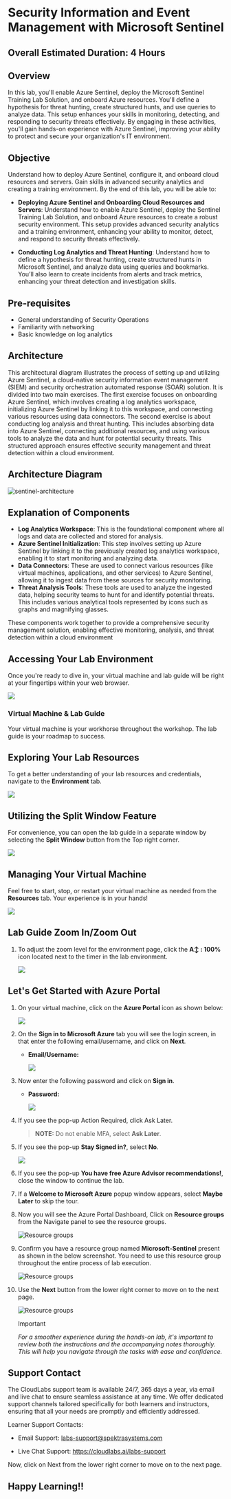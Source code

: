 # Security Information and Event Management with Microsoft Sentinel

## Overall Estimated Duration: 4 Hours

## Overview

In this lab, you'll enable Azure Sentinel, deploy the Microsoft Sentinel Training Lab Solution, and onboard Azure resources. You'll define a hypothesis for threat hunting, create structured hunts, and use queries to analyze data. This setup enhances your skills in monitoring, detecting, and responding to security threats effectively. By engaging in these activities, you'll gain hands-on experience with Azure Sentinel, improving your ability to protect and secure your organization's IT environment.

## Objective

Understand how to deploy Azure Sentinel, configure it, and onboard cloud resources and servers. Gain skills in advanced security analytics and creating a training environment. By the end of this lab, you will be able to:

* **Deploying Azure Sentinel and Onboarding Cloud Resources and Servers**: Understand how to enable Azure Sentinel, deploy the Sentinel Training Lab Solution, and onboard Azure resources to create a robust security environment. This setup provides advanced security analytics and a training environment, enhancing your ability to monitor, detect, and respond to security threats effectively.

* **Conducting Log Analytics and Threat Hunting**: Understand how to define a hypothesis for threat hunting, create structured hunts in Microsoft Sentinel, and analyze data using queries and bookmarks. You’ll also learn to create incidents from alerts and track metrics, enhancing your threat detection and investigation skills.

## Pre-requisites

* General understanding of Security Operations
* Familiarity with networking
* Basic knowledge on log analytics

## Architecture

This architectural diagram illustrates the process of setting up and utilizing Azure Sentinel, a cloud-native security information event management (SIEM) and security orchestration automated response (SOAR) solution. It is divided into two main exercises. The first exercise focuses on onboarding Azure Sentinel, which involves creating a log analytics workspace, initializing Azure Sentinel by linking it to this workspace, and connecting various resources using data connectors. The second exercise is about conducting log analysis and threat hunting. This includes absorbing data into Azure Sentinel, connecting additional resources, and using various tools to analyze the data and hunt for potential security threats. This structured approach ensures effective security management and threat detection within a cloud environment.

## Architecture Diagram

![sentinel-architecture](../media/sentinel-architecture.png)

## Explanation of Components

- **Log Analytics Workspace**: This is the foundational component where all logs and data are collected and stored for analysis.
- **Azure Sentinel Initialization**: This step involves setting up Azure Sentinel by linking it to the previously created log analytics workspace, enabling it to start monitoring and analyzing data.
- **Data Connectors**: These are used to connect various resources (like virtual machines, applications, and other services) to Azure Sentinel, allowing it to ingest data from these sources for security monitoring.
- **Threat Analysis Tools**: These tools are used to analyze the ingested data, helping security teams to hunt for and identify potential threats. This includes various analytical tools represented by icons such as graphs and magnifying glasses.

These components work together to provide a comprehensive security management solution, enabling effective monitoring, analysis, and threat detection within a cloud environment

## Accessing Your Lab Environment
 
Once you're ready to dive in, your virtual machine and lab guide will be right at your fingertips within your web browser.
 
![](../media/20032025(1).png)

### Virtual Machine & Lab Guide
 
Your virtual machine is your workhorse throughout the workshop. The lab guide is your roadmap to success.
 
## Exploring Your Lab Resources
 
To get a better understanding of your lab resources and credentials, navigate to the **Environment** tab.
 
![](../media/20032025(3).png)
 
## Utilizing the Split Window Feature
 
For convenience, you can open the lab guide in a separate window by selecting the **Split Window** button from the Top right corner.
 
![](../media/20032025(4).png)
 
## Managing Your Virtual Machine
 
Feel free to start, stop, or restart your virtual machine as needed from the **Resources** tab. Your experience is in your hands!
 
![](../media/20032025(5).png)
 
## Lab Guide Zoom In/Zoom Out
 
1. To adjust the zoom level for the environment page, click the **A↕ : 100%** icon located next to the timer in the lab environment.

   ![](../media/zoominoutt.png)

## Let's Get Started with Azure Portal
 
1. On your virtual machine, click on the **Azure Portal** icon as shown below:
 
   ![](../media/20032025(6).png)

2. On the **Sign in to Microsoft Azure** tab you will see the login screen, in that enter the following email/username, and click on **Next**.
 
   - **Email/Username:** <inject key="AzureAdUserEmail"></inject>
 
     ![](../media/20032025(7).png)
 
3. Now enter the following password and click on **Sign in**.
 
   - **Password:** <inject key="AzureAdUserPassword"></inject>
 
     ![](../media/20032025(8).png)
 
1. If you see the pop-up Action Required, click Ask Later.

   >**NOTE:** Do not enable MFA, select **Ask Later**.
     
1. If you see the pop-up **Stay Signed in?**, select **No**.

   ![](../media/20032025(9).png)

1. If you see the pop-up **You have free Azure Advisor recommendations!**, close the window to continue the lab.

1. If a **Welcome to Microsoft Azure** popup window appears, select **Maybe Later** to skip the tour.

1. Now you will see the Azure Portal Dashboard, Click on **Resource groups** from the Navigate panel to see the resource groups.

   ![](../media/select-rg.png "Resource groups")

1. Confirm you have a resource group named **Microsoft-Sentinel** present as shown in the below screenshot. You need to use this resource group throughout the entire process of lab execution.

   ![](../media/sentinelrg.png "Resource groups")
   
1. Use the **Next** button from the lower right corner to move on to the next page.

   ![](../media/next.png "Resource groups")

   > [!IMPORTANT]

   *For a smoother experience during the hands-on lab, it's important to review both the instructions and the accompanying notes thoroughly. This will help you navigate through the tasks with ease and confidence.*

## Support Contact

The CloudLabs support team is available 24/7, 365 days a year, via email and live chat to ensure seamless assistance at any time. We offer dedicated support channels tailored specifically for both learners and instructors, ensuring that all your needs are promptly and efficiently addressed.

Learner Support Contacts:

- Email Support: labs-support@spektrasystems.com

- Live Chat Support: https://cloudlabs.ai/labs-support
  
Now, click on Next from the lower right corner to move on to the next page.

## Happy Learning!!
